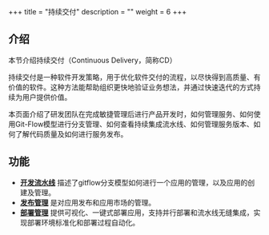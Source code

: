 ﻿+++
title = "持续交付"
description = ""
weight = 6
+++

## 介绍

本节介绍持续交付（Continuous Delivery，简称CD）

持续交付是一种软件开发策略，用于优化软件交付的流程，以尽快得到高质量、有价值的软件。这种方法能帮助组织更快地验证业务想法，并通过快速迭代的方式持续为用户提供价值。

本页面介绍了研发团队在完成敏捷管理后进行产品开发时，如何管理服务、如何使用Git-Flow模型进行分支管理、如何查看持续集成流水线、如何管理服务版本、如何了解代码质量及如何进行服务发布。

## 功能

 - [**开发流水线**](../continuos-delivery/assembly-line) 描述了gitflow分支模型如何进行一个应用的管理，以及应用的创建及管理。
 - [**发布管理**](../continuos-delivery/release) 是对应用发布和应用市场的管理。
 - [**部署管理**](../continuos-delivery/deploy) 提供可视化、一键式部署应用，支持并行部署和流水线无缝集成，实现部署环境标准化和部署过程自动化。